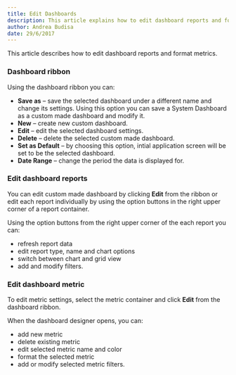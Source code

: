 ```yaml
---
title: Edit Dashboards
description: This article explains how to edit dashboard reports and format metrics.
author: Andrea Budisa
date: 29/6/2017
---
```

This article describes how to edit dashboard reports and format metrics.

### Dashboard ribbon

Using the dashboard ribbon you can:

* **Save as** – save the selected dashboard under a different name and change its settings. Using this option you can save a System Dashboard as a custom made dashboard and modify it.
* **New** – create new custom dashboard.
* **Edit** – edit the selected dashboard settings.
* **Delete** – delete the selected custom made dashboard.
* **Set as Default** – by choosing this option, intial application screen will be set to be the selected dashboard.
* **Date Range** – change the period the data is displayed for.

### Edit dashboard reports

You can edit custom made dashboard by clicking **Edit** from the ribbon or edit each report individually by using the option buttons in the right upper corner of a report container.

Using the option buttons from the right upper corner of the each report you can:

* refresh report data
* edit report type, name and chart options
* switch between chart and grid view
* add and modify filters.

### Edit dashboard metric

To edit metric settings, select the metric container and click **Edit** from the dashboard ribbon.

When the dashboard designer opens, you can:

* add new metric
* delete existing metric
* edit selected metric name and color
* format the selected metric
* add or modify selected metric filters.